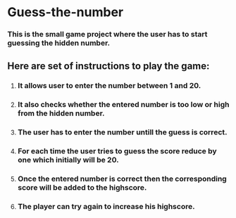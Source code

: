 # Guess-the-number

### This is the small game project where the user has to start guessing the hidden number.
## **Here are set of instructions to play the game:**
1. ### It allows user to enter the number between 1 and 20.
2. ### It also checks whether the entered number is too low or high from the hidden number.
3. ### The user has to enter the number untill the guess is correct.
4. ### For each time the user tries to guess the score reduce by one which initially will be 20.
5. ### Once the entered number is correct then the corresponding score will be added to the highscore.
6. ### The player can try again to increase his highscore.
